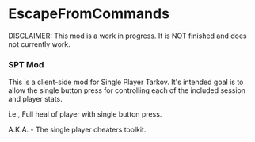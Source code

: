 # EscapeFromCommands

DISCLAIMER: This mod is a work in progress. It is NOT finished and does not currently work.

### SPT Mod
This is a client-side mod for Single Player Tarkov.
It's intended goal is to allow the single button press for controlling each of the included session and player stats.

i.e., Full heal of player with single button press.

A.K.A. - The single player cheaters toolkit.
